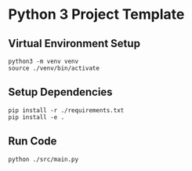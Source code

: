 # Python 3 Project Template

## Virtual Environment Setup

```text
python3 -m venv venv
source ./venv/bin/activate
```

## Setup Dependencies

```text
pip install -r ./requirements.txt
pip install -e .
```

## Run Code

```text
python ./src/main.py
```

